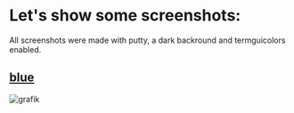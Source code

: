 
# Let's show some screenshots:

All screenshots were made with putty, a dark backround and termguicolors enabled.

## [blue](https://github.com/vim/colorschemes/blob/c8f5b1f0429313439d3bc0762cdddb3aa6aaf4f3/colors/blue.vim)
![grafik](https://user-images.githubusercontent.com/244927/226671314-8e09c1c0-3860-40b2-9bf4-5c16112e0581.png)
